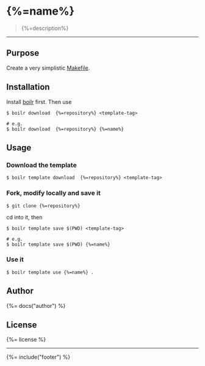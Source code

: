 # {%=name%}

> {%=description%}

---

## Purpose

Create a very simplistic [Makefile](./template/Makefile).

## Installation

Install [boilr](https://github.com/tmrts/boilr) first. 
Then use 

```
$ boilr download  {%=repository%} <template-tag>

# e.g.
$ boilr download  {%=repository%} {%=name%}
```


## Usage

### Download the template

```
$ boilr template download  {%=repository%} <template-tag>
```

### Fork, modify locally and save it

```
$ git clone {%=repository%}
```

cd into it, then

```
$ boilr template save $(PWD) <template-tag>

# e.g. 
$ boilr template save $(PWD) {%=name%}
```

### Use it

```
$ boilr template use {%=name%} .
```

## Author
{%= docs("author") %}

## License
{%= license %}

***

{%= include("footer") %}